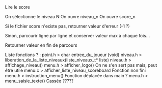 Lire le score

On sélectionne le niveau N
On ouvre niveau_n
On ouvre score_n

Si le fichier score n'existe pas, retourner valeur d'erreur (-1 ?)

Sinon, parcourir ligne par ligne et conserver valeur max à chaque fois...

Retourner valeur en fin de parcours

Liste fonctions ? :
point.h > char entree_du_joueur (void)
niveau.h > liberation_de_la_liste_niveaux(liste_niveaux_t* liste)
niveau.h > affichage_niveau()
menu.h > afficher_logo()
    On ne s'en sert pas mais, peut être utile
menu.c > afficher_liste_niveau_scoreboard
    Fonction non fini
menu.h > instruction_menu()
    Fonction déplacée dans main ?
menu.h > menu_saisie_texte()
    Cassée ?????
